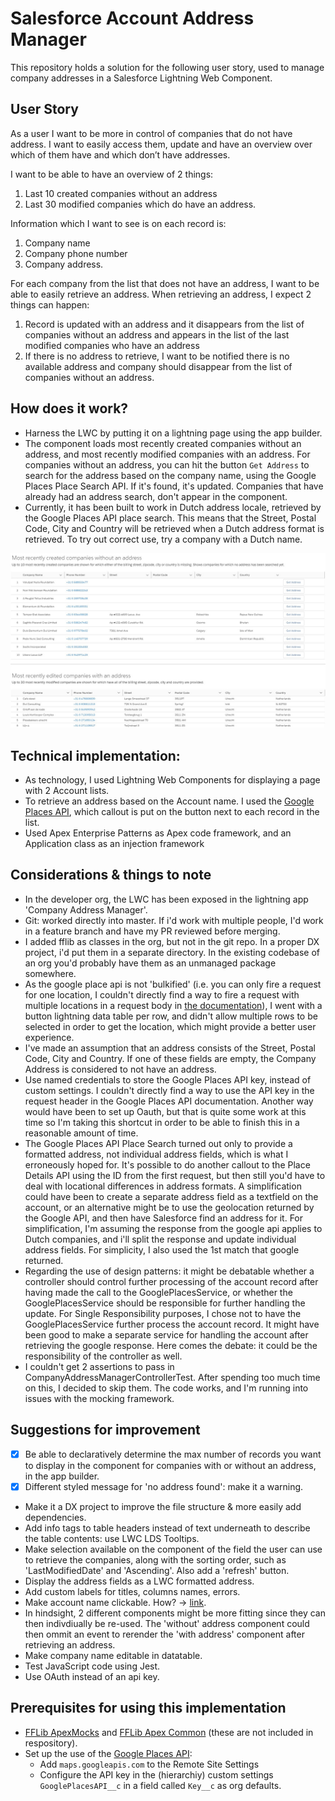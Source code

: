 # Salesforce Account Address Manager
This repository holds a solution for the following user story, used to manage company addresses in a Salesforce Lightning Web Component.

## User Story
As a user I want to be more in control of companies that do not have address. I want to easily access them, update and have an overview over which of them have and which don’t have addresses.

I want to be able to have an overview of 2 things:
1. Last 10 created companies without an address
2. Last 30 modified companies which do have an address.

Information which I want to see is on each record is:
1. Company name
2. Company phone number
3. Company address.

For each company from the list that does not have an address, I want to be able to easily retrieve an address. When retrieving an address, I expect 2 things can happen:
1. Record is updated with an address and it disappears from the list of companies without an address and appears in the list of the last modified companies who have an address
2. If there is no address to retrieve, I want to be notified there is no available address and company should disappear from the list of companies without an address.

## How does it work?
- Harness the LWC by putting it on a lightning page using the app builder.
- The component loads most recently created companies without an address, and most recently modified companies with an address. For companies without an address, you can hit the button `Get Address` to search for the  address based on the company name, using the Google Places Place Search API. If it's found, it's updated. Companies that have already had an address search, don't appear in the component.
- Currently, it has been built to work in Dutch address locale, retrieved by the Google Places API place search. This means that the Street, Postal Code, City and Country will be retrieved when a Dutch address format is retrieved. To try out correct use, try a company with a Dutch name.

![Screenshot](./images/Screenshot.jpg)

## Technical implementation:
- As technology, I used Lightning Web Components for displaying a page with 2 Account lists.
- To retrieve an address based on the Account name. I used the [Google Places API](https://developers.google.com/places/web-service/search), which callout is put on the button next to each record in the list.
- Used Apex Enterprise Patterns as Apex code framework, and an Application class as an injection framework

## Considerations & things to note
- In the developer org, the LWC has been exposed in the lightning app 'Company Address Manager'.
- Git: worked directly into master. If i'd work with multiple people, I'd work in a feature branch and have my PR reviewed before merging.
- I added fflib as classes in the org, but not in the git repo. In a proper DX project, i'd put them in a separate directory. In the existing codebase of an org you'd probably have them as an unmanaged package somewhere.
- As the google place api is not 'bulkified' (i.e. you can only fire a request for one location, I couldn't directly find a way to fire a request with multiple locations in a request body in [the documentation](https://developers.google.com/places/web-service/search)), I went with a button lightning data table per row, and didn't allow multiple rows to be selected in order to get the location, which might provide a better user experience.
- I've made an assumption that an address consists of the Street, Postal Code, City and Country. If one of these fields are empty, the Company Address is considered to not have an address.
- Use named credentials to store the Google Places API key, instead of custom settings. I couldn't directly find a way to use the API key in the request header in the Google Places API documentation. Another way would have been to  set up Oauth, but that is quite some work at this time so I'm taking this shortcut in order to be able to finish this in a reasonable amount of time.
- The Google Places API Place Search turned out only to provide a formatted address, not individual address fields, which is what I erroneously hoped for. It's possible to do another callout to the Place Details API using the ID from the first request, but then still you'd have to deal with locational differences in address formats. A simplification could have been to create a separate address field as a textfield on the account, or an alternative might be to use the geolocation returned by the Google API, and then have Salesforce find an address for it. For simplification, I'm assuming the response from the google api applies to Dutch companies, and i'll split the response and update individual address fields. For simplicity, I also used the 1st match that google returned.
- Regarding the use of design patterns: it might be debatable whether a controller should control further processing of the account record after having made the  call to the GooglePlacesService, or whether the GooglePlacesService should be responsible for further handling the update. For Single Responsibility purposes, I chose not to have the GooglePlacesService further process the account record. It might have been good to make a separate service for handling the account after retrieving the google response. Here comes the debate: it could be the responsibility of the controller as well.
- I couldn't get 2 assertions to pass in CompanyAddressManagerControllerTest. After spending too much time on this, I decided to skip them. The code works, and I'm running into issues with the mocking framework.

## Suggestions for improvement
- [X] Be able to declaratively determine the max number of records you want to display in the component for companies with or without an address, in the app builder.
- [X] Different styled message for 'no address found': make it a warning.
- Make it a DX project to improve the file structure & more easily add dependencies.
- Add info tags to table headers instead of text underneath to describe the table contents: use LWC LDS Tooltips.
- Make selection available on the component of the field the user can use to retrieve the companies, along with the sorting order, such as 'LastModifiedDate' and 'Ascending'. Also add a 'refresh' button.
- Display the address fields as a LWC formatted address.
- Add custom labels for titles, columns names, errors.
- Make account name clickable. How? -> [link](https://salesforce.stackexchange.com/questions/257065/hyperlink-record-name-lwc-datatable).
- In hindsight, 2 different components might be more fitting since they can then indivdiually be re-used. The 'without' address component could then ommit an event to rerender the 'with address' component after retrieving an address.
- Make company name editable in datatable.
- Test JavaScript code using Jest.
- Use OAuth instead of an api key.

## Prerequisites for using this implementation
- [FFLib ApexMocks](https://github.com/apex-enterprise-patterns/fflib-apex-mocks) and [FFLib Apex Common](https://github.com/apex-enterprise-patterns/fflib-apex-common) (these are not included in respository).
- Set up the use of the [Google Places API](https://developers.google.com/places/web-service/search):
  - Add `maps.googleapis.com` to the Remote Site Settings
  - Configure the API key in the (hierarchiy) custom settings `GooglePlacesAPI__c` in a field called `Key__c` as org defaults.
